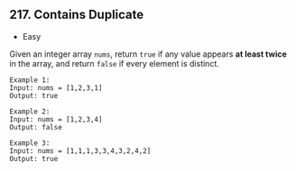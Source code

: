 ## 217. Contains Duplicate  
* Easy  

Given an integer array `nums`, return `true` if any value appears **at least twice** in the array, and return `false` if every element is distinct.  

````
Example 1:
Input: nums = [1,2,3,1]
Output: true

Example 2:
Input: nums = [1,2,3,4]
Output: false

Example 3:
Input: nums = [1,1,1,3,3,4,3,2,4,2]
Output: true
````